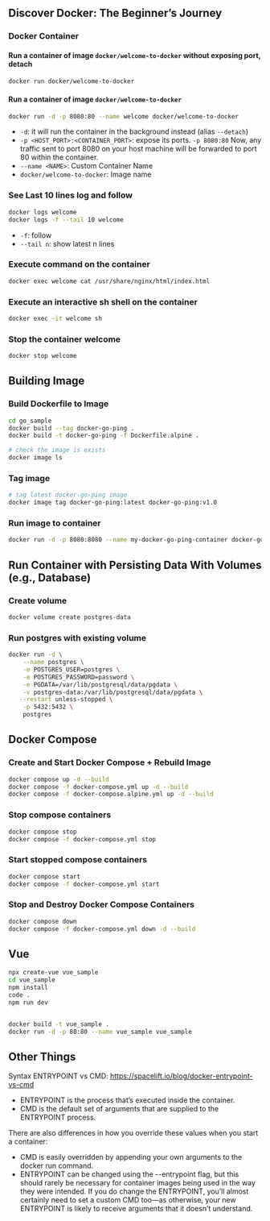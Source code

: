 ## Discover Docker: The Beginner’s Journey

### Docker Container

#### Run a container of image `docker/welcome-to-docker` without exposing port, detach

```sh
docker run docker/welcome-to-docker
```

#### Run a container of image `docker/welcome-to-docker`

```sh
docker run -d -p 8080:80 --name welcome docker/welcome-to-docker
```

- `-d`: it will run the container in the background instead (alias `--detach`)
- `-p <HOST_PORT>:<CONTAINER_PORT>`: expose its ports. `-p 8080:80` Now,
  any traffic sent to port 8080 on your host machine will be forwarded to port 80 within the container.
- `--name <NAME>`: Custom Container Name
- `docker/welcome-to-docker`: Image name

### See Last 10 lines log and follow

```sh
docker logs welcome
docker logs -f --tail 10 welcome
```

- `-f`: follow
- `--tail n`: show latest n lines

### Execute command on the container

```sh
docker exec welcome cat /usr/share/nginx/html/index.html
```

### Execute an interactive sh shell on the container

```sh
docker exec -it welcome sh
```

### Stop the container welcome

```sh
docker stop welcome
```

## Building Image

### Build Dockerfile to Image

```sh
cd go_sample
docker build --tag docker-go-ping .
docker build -t docker-go-ping -f Dockerfile.alpine .

# check the image is exists
docker image ls
```

### Tag image

```sh
# tag latest docker-go-ping image
docker image tag docker-go-ping:latest docker-go-ping:v1.0
```

### Run image to container

```sh
docker run -d -p 8080:8080 --name my-docker-go-ping-container docker-go-ping
```

## Run Container with Persisting Data With Volumes (e.g., Database)

### Create volume

```sh
docker volume create postgres-data
```

### Run postgres with existing volume

```sh
docker run -d \
    --name postgres \
    -e POSTGRES_USER=postgres \
    -e POSTGRES_PASSWORD=password \
    -e PGDATA=/var/lib/postgresql/data/pgdata \
    -v postgres-data:/var/lib/postgresql/data/pgdata \
   --restart unless-stopped \
    -p 5432:5432 \
    postgres
```

## Docker Compose

### Create and Start Docker Compose + Rebuild Image

```sh
docker compose up -d --build
docker compose -f docker-compose.yml up -d --build
docker compose -f docker-compose.alpine.yml up -d --build
```

### Stop compose containers

```sh
docker compose stop
docker compose -f docker-compose.yml stop
```

### Start stopped compose containers

```sh
docker compose start
docker compose -f docker-compose.yml start
```

### Stop and Destroy Docker Compose Containers

```sh
docker compose down
docker compose -f docker-compose.yml down -d --build
```

## Vue

```sh
npx create-vue vue_sample
cd vue_sample
npm install
code .
npm run dev


docker build -t vue_sample .
docker run -d -p 80:80 --name vue_sample vue_sample
```

## Other Things

Syntax ENTRYPOINT vs CMD: https://spacelift.io/blog/docker-entrypoint-vs-cmd

- ENTRYPOINT is the process that’s executed inside the container.
- CMD is the default set of arguments that are supplied to the ENTRYPOINT process.

There are also differences in how you override these values when you start a container:

- CMD is easily overridden by appending your own arguments to the docker run command.
- ENTRYPOINT can be changed using the --entrypoint flag, but this should rarely be necessary for container images being used in the way they were intended. If you do change the ENTRYPOINT, you’ll almost certainly need to set a custom CMD too—as otherwise, your new ENTRYPOINT is likely to receive arguments that it doesn’t understand.
